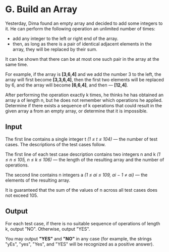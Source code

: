 # G. Build an Array

Yesterday, Dima found an empty array and decided to add some integers to it. He can perform the following operation an unlimited number of times:

* add any integer to the left or right end of the array.
* then, as long as there is a pair of identical adjacent elements in the array, they will be replaced by their sum.

It can be shown that there can be at most one such pair in the array at the same time.

For example, if the array is **[3,6,4]** and we add the number 3 to the left, the array will first become **[3,3,6,4]**, then the first two elements will be replaced by 6, and the array will become **[6,6,4]**, and then — **[12,4]**.

After performing the operation exactly k times, he thinks he has obtained an array a of length n, but he does not remember which operations he applied. Determine if there exists a sequence of k operations that could result in the given array a from an empty array, or determine that it is impossible.

## Input
The first line contains a single integer t *(1 ≤ t ≤ 104)* — the number of test cases. The descriptions of the test cases follow.

The first line of each test case description contains two integers n and k *(1 ≤ n ≤ 105, n ≤ k ≤ 106)* — the length of the resulting array and the number of operations.

The second line contains n integers a *(1 ≤ ai ≤ 109, ai − 1 ≠ ai)* — the elements of the resulting array.

It is guaranteed that the sum of the values of n across all test cases does not exceed 105.

## Output
For each test case, if there is no suitable sequence of operations of length k, output "NO". Otherwise, output "YES".

You may output **"YES"** and **"NO"** in any case (for example, the strings "yEs", "yes", "Yes", and "YES" will be recognized as a positive answer).
